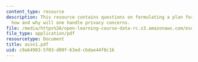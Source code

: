 ```yaml
---
content_type: resource
description: This resource contains questions on formulating a plan for adoption and
  how and why will one handle privacy concerns.
file: /media/https%3A/open-learning-course-data-rc.s3.amazonaws.com/esd-290-special-topics-in-supply-chain-management-spring-2005/c9a649035f03d09f63edcbdae44f8c16_assn1.pdf
file_type: application/pdf
resourcetype: Document
title: assn1.pdf
uid: c9a64903-5f03-d09f-63ed-cbdae44f8c16
---
```

